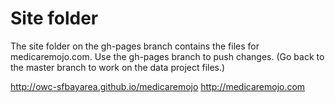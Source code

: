 # Site folder

The site folder on the gh-pages branch contains the files for medicaremojo.com. Use the gh-pages branch to push changes. (Go back to the master branch to work on the data project files.)

http://owc-sfbayarea.github.io/medicaremojo
http://medicaremojo.com
